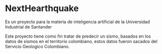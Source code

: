 # NextHearthquake
Es un proyecto para la materia de inteligencia artificial de la Universidad Industrial de Santander

Este proyecto tiene como fin tratar de predecir un sismo, basados en los datos de sismos en el territorio colombiano, estos datos fueron sacados del Servicio Geologico Colombiano.
